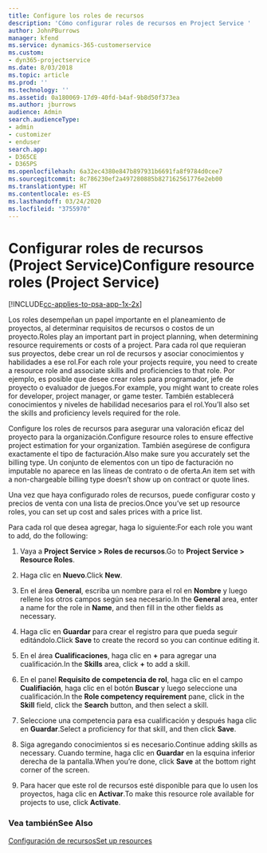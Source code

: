 ```yaml
---
title: Configure los roles de recursos
description: 'Cómo configurar roles de recursos en Project Service '
author: JohnPBurrows
manager: kfend
ms.service: dynamics-365-customerservice
ms.custom:
- dyn365-projectservice
ms.date: 8/03/2018
ms.topic: article
ms.prod: ''
ms.technology: ''
ms.assetid: 0a180069-17d9-40fd-b4af-9b8d50f373ea
ms.author: jburrows
audience: Admin
search.audienceType:
- admin
- customizer
- enduser
search.app:
- D365CE
- D365PS
ms.openlocfilehash: 6a32ec4380e847b897931b6691fa8f9784d0cee7
ms.sourcegitcommit: 8c786230ef2a497280885b827162561776e2eb00
ms.translationtype: HT
ms.contentlocale: es-ES
ms.lasthandoff: 03/24/2020
ms.locfileid: "3755970"
---
```

# <a name="configure-resource-roles-project-service"></a><span data-ttu-id="d2e31-103">Configurar roles de recursos (Project Service)</span><span class="sxs-lookup"><span data-stu-id="d2e31-103">Configure resource roles (Project Service)</span></span>

[!INCLUDE[cc-applies-to-psa-app-1x-2x](../includes/cc-applies-to-psa-app-1x-2x.md)]

<span data-ttu-id="d2e31-104">Los roles desempeñan un papel importante en el planeamiento de proyectos, al determinar requisitos de recursos o costos de un proyecto.</span><span class="sxs-lookup"><span data-stu-id="d2e31-104">Roles play an important part in project planning, when determining resource requirements or costs of a project.</span></span> <span data-ttu-id="d2e31-105">Para cada rol que requieran sus proyectos, debe crear un rol de recursos y asociar conocimientos y habilidades a ese rol.</span><span class="sxs-lookup"><span data-stu-id="d2e31-105">For each role your projects require, you need to create a resource role and associate skills and proficiencies to that role.</span></span> <span data-ttu-id="d2e31-106">Por ejemplo, es posible que desee crear roles para programador, jefe de proyecto o evaluador de juegos.</span><span class="sxs-lookup"><span data-stu-id="d2e31-106">For example, you might want to create roles for developer, project manager, or game tester.</span></span> <span data-ttu-id="d2e31-107">También establecerá conocimientos y niveles de habilidad necesarios para el rol.</span><span class="sxs-lookup"><span data-stu-id="d2e31-107">You’ll also set the skills and proficiency levels required for the role.</span></span>  
  
 <span data-ttu-id="d2e31-108">Configure los roles de recursos para asegurar una valoración eficaz del proyecto para la organización.</span><span class="sxs-lookup"><span data-stu-id="d2e31-108">Configure resource roles to ensure effective project estimation for your organization.</span></span>  <span data-ttu-id="d2e31-109">También asegúrese de configura exactamente el tipo de facturación.</span><span class="sxs-lookup"><span data-stu-id="d2e31-109">Also make sure you accurately set the billing type.</span></span> <span data-ttu-id="d2e31-110">Un conjunto de elementos con un tipo de facturación no imputable no aparece en las líneas de contrato o de oferta.</span><span class="sxs-lookup"><span data-stu-id="d2e31-110">An item set with a non-chargeable billing type doesn’t show up on contract or quote lines.</span></span>  
  
 <span data-ttu-id="d2e31-111">Una vez que haya configurado roles de recursos, puede configurar costo y precios de venta con una lista de precios.</span><span class="sxs-lookup"><span data-stu-id="d2e31-111">Once you’ve set up resource roles, you can set up cost and sales prices with a price list.</span></span>  
  
 <span data-ttu-id="d2e31-112">Para cada rol que desea agregar, haga lo siguiente:</span><span class="sxs-lookup"><span data-stu-id="d2e31-112">For each role you want to add, do the following:</span></span>  
  
1.  <span data-ttu-id="d2e31-113">Vaya a **Project Service > Roles de recursos**.</span><span class="sxs-lookup"><span data-stu-id="d2e31-113">Go to **Project Service > Resource Roles**.</span></span>  
  
2.  <span data-ttu-id="d2e31-114">Haga clic en **Nuevo**.</span><span class="sxs-lookup"><span data-stu-id="d2e31-114">Click **New**.</span></span>  
  
3.  <span data-ttu-id="d2e31-115">En el área **General**, escriba un nombre para el rol en **Nombre** y luego rellene los otros campos según sea necesario.</span><span class="sxs-lookup"><span data-stu-id="d2e31-115">In the **General** area, enter a name for the role in **Name**, and then fill in the other fields as necessary.</span></span>  
  
4.  <span data-ttu-id="d2e31-116">Haga clic en **Guardar** para crear el registro para que pueda seguir editándolo.</span><span class="sxs-lookup"><span data-stu-id="d2e31-116">Click **Save** to create the record so you can continue editing it.</span></span>  
  
5.  <span data-ttu-id="d2e31-117">En el área **Cualificaciones**, haga clic en **+** para agregar una cualificación.</span><span class="sxs-lookup"><span data-stu-id="d2e31-117">In the **Skills** area, click **+** to add a skill.</span></span>  
  
6.  <span data-ttu-id="d2e31-118">En el panel **Requisito de competencia de rol**, haga clic en el campo **Cualifiación**, haga clic en el botón **Buscar** y luego seleccione una cualificación.</span><span class="sxs-lookup"><span data-stu-id="d2e31-118">In the **Role competency requirement** pane, click in the **Skill** field, click the **Search** button, and then select a skill.</span></span>  
  
7.  <span data-ttu-id="d2e31-119">Seleccione una competencia para esa cualificación y después haga clic en **Guardar**.</span><span class="sxs-lookup"><span data-stu-id="d2e31-119">Select a proficiency for that skill, and then click **Save**.</span></span>  
  
8.  <span data-ttu-id="d2e31-120">Siga agregando conocimientos si es necesario.</span><span class="sxs-lookup"><span data-stu-id="d2e31-120">Continue adding skills as necessary.</span></span> <span data-ttu-id="d2e31-121">Cuando termine, haga clic en **Guardar** en la esquina inferior derecha de la pantalla.</span><span class="sxs-lookup"><span data-stu-id="d2e31-121">When you’re done, click **Save** at the bottom right corner of the screen.</span></span>  
  
9. <span data-ttu-id="d2e31-122">Para hacer que este rol de recursos esté disponible para que lo usen los proyectos, haga clic en **Activar**.</span><span class="sxs-lookup"><span data-stu-id="d2e31-122">To make this resource role available for projects to use, click **Activate**.</span></span>  
  
### <a name="see-also"></a><span data-ttu-id="d2e31-123">Vea también</span><span class="sxs-lookup"><span data-stu-id="d2e31-123">See Also</span></span>  
 [<span data-ttu-id="d2e31-124">Configuración de recursos</span><span class="sxs-lookup"><span data-stu-id="d2e31-124">Set up resources</span></span>](../project-service/set-up-resources.md)

